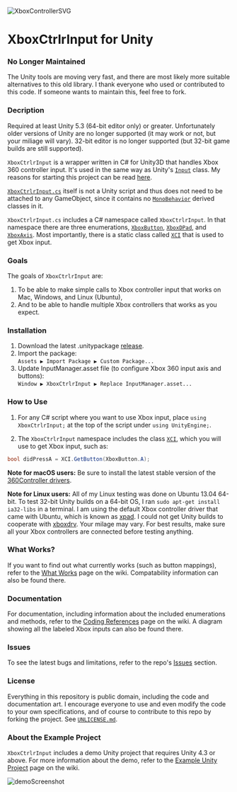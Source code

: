 ![XboxControllerSVG](https://upload.wikimedia.org/wikipedia/commons/thumb/1/1b/Xbox_Controller.svg/200px-Xbox_Controller.svg.png)

XboxCtrlrInput for Unity
========================

### No Longer Maintained

The Unity tools are moving very fast, and there are most likely more suitable alternatives to this old library. I thank everyone who used or contributed to this code. If someone wants to maintain this, feel free to fork.


### Decription

Required at least Unity 5.3 (64-bit editor only) or greater. Unfortunately older versions of Unity are no longer supported (it may work or not, but your miliage will vary). 32-bit editor is no longer supported (but 32-bit game builds are still supported).

`XboxCtrlrInput` is a wrapper written in C# for Unity3D that handles Xbox 360 controller input. It's used in the same way as Unity's [`Input`](http://docs.unity3d.com/Documentation/ScriptReference/Input.html) class. My reasons for starting this project can be read [here](http://jibransyed.wordpress.com/2013/09/07/the-motivation-behind-xboxctrlrinput/).

[`XboxCtrlrInput.cs`](https://github.com/JISyed/Unity-XboxCtrlrInput/blob/master/XboxCtrlrInput/Assets/Plugins/XboxCtrlrInput.cs) itself is not a Unity script and thus does not need to be attached to any GameObject, since it contains no [`MonoBehavior`](http://docs.unity3d.com/Documentation/ScriptReference/MonoBehaviour.html) derived classes in it.

`XboxCtrlrInput.cs` includes a C# namespace called `XboxCtrlrInput`. In that namespace there are three enumerations, [`XboxButton`](https://github.com/JISyed/Unity-XboxCtrlrInput/wiki/XboxButton), [`XboxDPad`](https://github.com/JISyed/Unity-XboxCtrlrInput/wiki/XboxDPad), and [`XboxAxis`](https://github.com/JISyed/Unity-XboxCtrlrInput/wiki/XboxAxis). Most importantly, there is a static class called [`XCI`](https://github.com/JISyed/Unity-XboxCtrlrInput/wiki/Coding-Reference#the-xci-class) that is used to get Xbox input.


### Goals

The goals of `XboxCtrlrInput` are:

1.   To be able to make simple calls to Xbox controller input that works on Mac, Windows, and Linux (Ubuntu),
2.   And to be able to handle multiple Xbox controllers that works as you expect.


### Installation

1. Download the latest .unitypackage [release](https://github.com/JISyed/Unity-XboxCtrlrInput/releases).
2. Import the package:  
   `Assets ▶ Import Package ▶ Custom Package...`
3. Update InputManager.asset file (to configure Xbox 360 input axis and buttons):  
   `Window ▶ XboxCtrlrInput ▶ Replace InputManager.asset...`


### How to Use

1. For any C# script where you want to use Xbox input, place `using XboxCtrlrInput;` at the top of the script under `using UnityEngine;`.

2. The `XboxCtrlrInput` namespace includes the class [`XCI`](https://github.com/JISyed/Unity-XboxCtrlrInput/wiki/Coding-Reference#the-xci-class), which you will use to get Xbox input, such as:
```csharp
bool didPressA = XCI.GetButton(XboxButton.A);
```

**Note for macOS users:** Be sure to install the latest stable version of the [360Controller drivers](https://github.com/360Controller/360Controller/releases).

**Note for Linux users:** All of my Linux testing was done on Ubuntu 13.04 64-bit. To test 32-bit Unity builds on a 64-bit OS, I ran `sudo apt-get install ia32-libs` in a terminal. I am using the default Xbox controller driver that came with Ubuntu, which is known as [xpad](http://lxr.free-electrons.com/source/drivers/input/joystick/xpad.c). I could not get Unity builds to cooperate with [xboxdrv](http://pingus.seul.org/~grumbel/xboxdrv/). Your milage may vary. For best results, make sure all your Xbox controllers are connected before testing anything.


### What Works?

If you want to find out what currently works (such as button mappings), refer to the [What Works](https://github.com/JISyed/Unity-XboxCtrlrInput/wiki/What-Works) page on the wiki. Compatability information can also be found there.


### Documentation

For documentation, including information about the included enumerations and methods, refer to the [Coding References](https://github.com/JISyed/Unity-XboxCtrlrInput/wiki/Coding-Reference) page on the wiki. A diagram showing all the labeled Xbox inputs can also be found there.

### Issues

To see the latest bugs and limitations, refer to the repo's [Issues](https://github.com/JISyed/Unity-XboxCtrlrInput/issues) section.

### License

Everything in this repository is public domain, including the code and documentation art. I encourage everyone to use and even modify the code to your own specifications, and of course to contribute to this repo by forking the project. See [`UNLICENSE.md`](https://github.com/JISyed/Unity-XboxCtrlrInput/blob/master/UNLICENSE.md).

### About the Example Project

`XboxCtrlrInput` includes a demo Unity project that requires Unity 4.3 or above. For more information about the demo, refer to the [Example Unity Project](https://github.com/JISyed/Unity-XboxCtrlrInput/wiki/The-Example-Unity-Project) page on the wiki.

![demoScreenshot](http://jibransyed.files.wordpress.com/2013/09/screen-shot-2013-09-09-at-3-24-24-pm.png?w=600)
